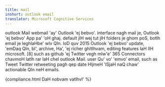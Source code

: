 ```yaml
---
title: mail
inshort: outlook email
translator: Microsoft Cognitive Services
---
```


outlook Mail webmail 'ay' Outlook 'ej bebvo'. interface nagh mail je, Outlook 'ej bebvo' App pa' 'oH ghaj. default jIH wej tut jIH folders je ghom poS, botlh email je leghlaHbe' wIv QIn. loD quv 2015 Outlook 'ej bebvo' update, 'emDaq QIn, bI', archive, Ha', 'ej richer ghItlhvam, editing features laH lIH microsoft. [8] such as github 'ej Twitter vegh mIw'e' 365 Connectors chavmoH latlh rar laH chel outlook Mail. user Qu' vo' 'emvo' email, such as Tweet Twitter retweeting pagh qep date HIjmeH 'ISjaH naQ chaw' actionable QIn neH emails. 

{compliance.html DaH nobvam vatlhvI' %}



